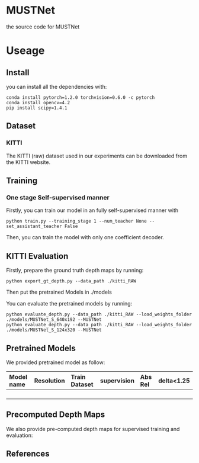# MUSTNet
the source code for MUSTNet

# Useage
## Install
you can install all the dependencies with:
~~~
conda install pytorch=1.2.0 torchvision=0.6.0 -c pytorch
conda install opencv=4.2
pip install scipy=1.4.1
~~~

## Dataset
### KITTI
The KITTI (raw) dataset used in our experiments can be downloaded from the KITTI website.

## Training
### One stage Self-supervised manner
Firstly, you can train our model in an fully self-supervised manner with 
~~~
python train.py --training_stage 1 --num_teacher None --set_assistant_teacher False
~~~
Then, you can train the model with only one coefficient decoder.
## KITTI Evaluation
Firstly, prepare the ground truth depth maps by running:
~~~
python export_gt_depth.py --data_path ./kitti_RAW
~~~
Then put the pretrained Models in ./models

You can evaluate the pretrained models by running:
~~~
python evaluate_depth.py --data_path ./kitti_RAW --load_weights_folder ./models/MUSTNet_S_640x192 --MUSTNet
python evaluate_depth.py --data_path ./kitti_RAW --load_weights_folder ./models/MUSTNet_S_124x320 --MUSTNet
~~~
## Pretrained Models
We provided pretrained model as follow:

|Model name|Resolution|Train Dataset|supervision|Abs Rel|delta<1.25|
|:------|:------|:------|:------|:------|:------|
|||||||
|||||||
|||||||
|||||||
## Precomputed Depth Maps
We also provide pre-computed depth maps for supervised training and evaluation:

## References

